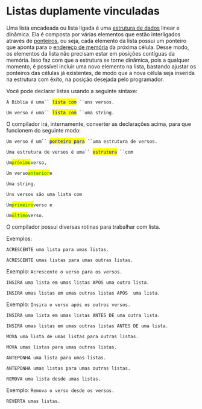 # Listas duplamente vinculadas

Uma lista encadeada ou lista ligada é uma [estrutura de dados](https://pt.wikipedia.org/wiki/Estrutura\_de\_dados) linear e dinâmica. Ela é composta por várias elementos que estão interligados através de [ponteiros](https://pt.wikipedia.org/wiki/Ponteiro\_\(programa%C3%A7%C3%A3o\)), ou seja, cada elemento da lista possui um ponteiro que aponta para o [endereço de memória](https://pt.wikipedia.org/wiki/Endere%C3%A7o\_\(mem%C3%B3ria\)) da próxima célula. Desse modo, os elementos da lista não precisam estar em posições contíguas da memória. Isso faz com que a estrutura se torne dinâmica, pois a qualquer momento, é possível incluir uma novo elemento na lista, bastando ajustar os ponteiros das células já existentes, de modo que a nova célula seja inserida na estrutura com êxito, na posição desejada pelo programador.

Você pode declarar listas usando a seguinte sintaxe:



`A Bíblia é uma`` `<mark style="color:blue;">`lista com`</mark>` ``uns versos.`

`Um verso é uma`` `<mark style="color:blue;">`lista com`</mark>` ``uma string.`



O compilador irá, internamente, converter as declarações acima, para que funcionem do seguinte modo:

`Um verso é um`` `<mark style="color:blue;">`ponteiro para`</mark>` ``uma estrutura de versos.`

`Uma estrutura de versos é uma`` `<mark style="color:blue;">`estrutura`</mark>` ``com`

&#x20; `Um`<mark style="color:green;">`próximo`</mark>`verso,`

&#x20; `Um verso`<mark style="color:green;">`anterior`</mark>`e`&#x20;

&#x20; `Uma string.`

`Uns versos são uma lista com`

&#x20; `Um`<mark style="color:green;">`primeiro`</mark>`verso e`

&#x20; `Um`<mark style="color:green;">`último`</mark>`verso.`



O compilador possui diversas rotinas para trabalhar com lista.&#x20;

Exemplos:



`ACRESCENTE uma lista para umas listas.`&#x20;

`ACRESCENTE umas listas para umas outras listas.`&#x20;

Exemplo:  `Acrescente o verso para os versos.`



`INSIRA uma lista em umas listas APÓS uma outra lista.`&#x20;

`INSIRA umas listas em umas outras listas APÓS  uma lista.`&#x20;

Exemplo:  `Insira o verso após os outros versos.`



`INSIRA uma lista em umas listas ANTES DE uma outra lista.`&#x20;

`INSIRA umas listas em umas outras listas ANTES DE uma lista.`&#x20;

`MOVA uma lista de umas listas para outras listas.`&#x20;

`MOVA umas listas para umas outras listas.`&#x20;

`ANTEPONHA uma lista para umas listas.`&#x20;

`ANTEPONHA umas listas para umas outras listas.`&#x20;



`REMOVA uma lista desde umas listas.`&#x20;

Exemplo:  `Remova o verso desde os versos.`



`REVERTA umas listas.`
